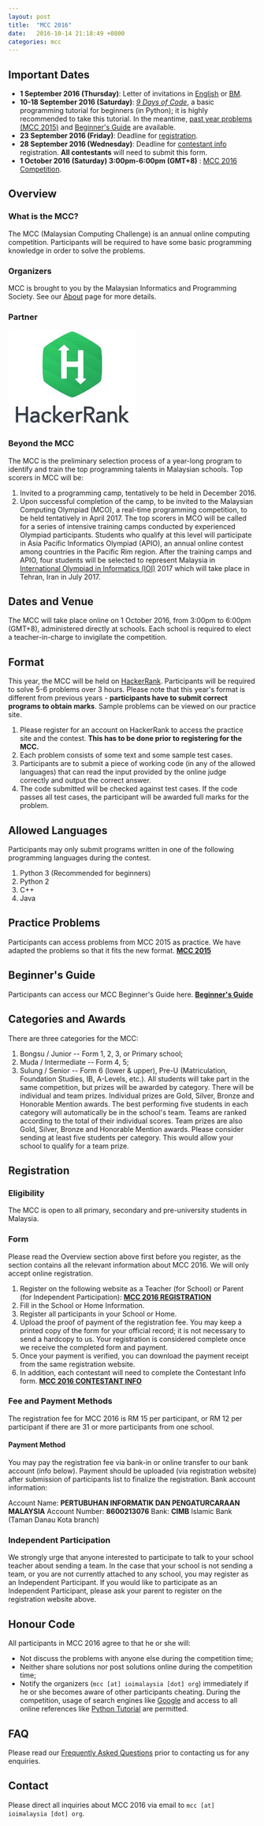 ```yaml
---
layout: post
title:  "MCC 2016"
date:   2016-10-14 21:18:49 +0800
categories: mcc
---
```

## Important Dates

* **1 September 2016 (Thursday)**: Letter of invitations in [English][0] or [BM][1].
* **10-18 September 2016 (Saturday)**: [_9 Days of Code_][2], a basic programming tutorial for beginners (in Python); it is highly recommended to take this tutorial. In the meantime, [past year problems (MCC 2015)][3] and [Beginner's Guide][4] are available.
* **23 September 2016 (Friday)**: Deadline for [registration][5].
* **28 September 2016 (Wednesday)**: Deadline for [contestant info][6] registration. **All contestants** will need to submit this form.
* **1 October 2016 (Saturday) 3:00pm-6:00pm (GMT+8)** : [MCC 2016 Competition][7].

## Overview

### What is the MCC?
The MCC (Malaysian Computing Challenge) is an annual online computing competition. Participants will be required to have some basic programming knowledge in order to solve the problems.

### Organizers
MCC is brought to you by the Malaysian Informatics and Programming Society. See our [About][8] page for more details.

### Partner
[![hackerrank](/images/hackerrank.jpeg)][9]

### Beyond the MCC
The MCC is the preliminary selection process of a year-long program to identify and train the top programming talents in Malaysian schools. Top scorers in MCC will be:

1. Invited to a programming camp, tentatively to be held in December 2016\.
2. Upon successful completion of the camp, to be invited to the Malaysian Computing Olympiad (MCO), a real-time programming competition, to be held tentatively in April 2017\.
The top scorers in MCO will be called for a series of intensive training camps conducted by experienced Olympiad participants. Students who qualify at this level will participate in Asia Pacific Informatics Olympiad (APIO), an annual online contest among countries in the Pacific Rim region. After the training camps and APIO, four students will be selected to represent Malaysia in [International Olympiad in Informatics (IOI)][10] 2017 which will take place in Tehran, Iran in July 2017\.

## Dates and Venue
The MCC will take place online on 1 October 2016, from 3:00pm to 6:00pm (GMT+8), administered directly at schools. Each school is required to elect a teacher-in-charge to invigilate the competition.

## Format
This year, the MCC will be held on [HackerRank][11]. Participants will be required to solve 5-6 problems over 3 hours. Please note that this year's format is different from previous years - **participants have to submit correct programs to obtain marks**. Sample problems can be viewed on our practice site.

1. Please register for an account on HackerRank to access the practice site and the contest. **This has to be done prior to registering for the MCC.**
2. Each problem consists of some text and some sample test cases.
3. Participants are to submit a piece of working code (in any of the allowed languages) that can read the input provided by the online judge correctly and output the correct answer.
4. The code submitted will be checked against test cases. If the code passes all test cases, the participant will be awarded full marks for the problem.

## Allowed Languages
Participants may only submit programs written in one of the following programming languages during the contest.

1. Python 3 (Recommended for beginners)
2. Python 2
3. C++
4. Java

## Practice Problems
Participants can access problems from MCC 2015 as practice. We have adapted the problems so that it fits the new format.
[**MCC 2015**][3]

## Beginner's Guide
Participants can access our MCC Beginner's Guide here.
[**Beginner's Guide**][12]

## Categories and Awards
There are three categories for the MCC:

1. Bongsu / Junior -- Form 1, 2, 3, or Primary school;
2. Muda / Intermediate -- Form 4, 5;
3. Sulung / Senior -- Form 6 (lower & upper), Pre-U (Matriculation, Foundation Studies, IB, A-Levels, etc.).
All students will take part in the same competition, but prizes will be awarded by category. There will be individual and team prizes. Individual prizes are Gold, Silver, Bronze and Honorable Mention awards. The best performing five students in each category will automatically be in the school's team. Teams are ranked according to the total of their individual scores. Team prizes are also Gold, Silver, Bronze and Honorable Mention awards. Please consider sending at least five students per category. This would allow your school to qualify for a team prize.

## Registration

### Eligibility
The MCC is open to all primary, secondary and pre-university students in Malaysia.

### Form
Please read the Overview section above first before you register, as the section contains all the relevant information about MCC 2016\. We will only accept online registration. 

1. Register on the following website as a Teacher (for School) or Parent (for Independent Participation):
[**MCC 2016 REGISTRATION**][13]
2. Fill in the School or Home Information.
3. Register all participants in your School or Home.
4. Upload the proof of payment of the registration fee. You may keep a printed copy of the form for your official record; it is not necessary to send a hardcopy to us. Your registration is considered complete once we receive the completed form and payment.
5. Once your payment is verified, you can download the payment receipt from the same registration website.
6. In addition, each contestant will need to complete the Contestant Info form.
[**MCC 2016 CONTESTANT INFO**][6]

### Fee and Payment Methods
The registration fee for MCC 2016 is RM 15 per participant, or RM 12 per participant if there are 31 or more participants from one school.

#### Payment Method
You may pay the registration fee via bank-in or online transfer to our bank account (info below). Payment should be uploaded (via registration website) after submission of participants list to finalize the registration. Bank account information:

Account Name: **PERTUBUHAN INFORMATIK DAN PENGATURCARAAN MALAYSIA**
Account Number: **8600213076**
Bank: **CIMB** Islamic Bank (Taman Danau Kota branch)

### Independent Participation
We strongly urge that anyone interested to participate to talk to your school teacher about sending a team. In the case that your school is not sending a team, or you are not currently attached to any school, you may register as an Independent Participant. If you would like to participate as an Independent Participant, please ask your parent to register on the registration website above.

## Honour Code
All participants in MCC 2016 agree to that he or she will:

* Not discuss the problems with anyone else during the competition time;
* Neither share solutions nor post solutions online during the competition time;
* Notify the organizers (`mcc [at] ioimalaysia [dot] org`) immediately if he or she becomes aware of other participants cheating.
During the competition, usage of search engines like [Google][14] and access to all online references like [Python Tutorial][15] are permitted.

## FAQ
Please read our [Frequently Asked Questions][16] prior to contacting us for any enquiries.

## Contact
Please direct all inquiries about MCC 2016 via email to `mcc [at] ioimalaysia [dot] org`.


[0]: https://drive.google.com/open?id=0BzHUizfmGp9_QlBKUW5ESk45OVU
[1]: https://drive.google.com/open?id=0BzHUizfmGp9_X1NGaDRMZ1dyZ00
[2]: http://ioimalaysia.org/competitions/malaysian-computing-challenge/mcc-2016/9-days-of-code
[3]: https://www.hackerrank.com/mcc-2015
[4]: http://ioimalaysia.org/beginners-guide/ "Beginner’s Guide to MCC using Python"
[5]: #registration
[6]: http://bit.ly/mcc-2016-contestant-info
[7]: https://www.hackerrank.com/mcc-2016/
[8]: http://ioimalaysia.org/about
[9]: https://www.hackerrank.com/
[10]: http://www.ioinformatics.org/
[11]: https://www.hackerrank.com/ "HackerRank"
[12]: http://ioimalaysia.org/beginners-guide
[13]: https://mcc-registration.firebaseapp.com/signup
[14]: http://www.google.com
[15]: http://www.tutorialspoint.com/python/
[16]: http://ioimalaysia.org/competitions/malaysian-computing-challenge/mcc-2016/faq/ "FAQ"
